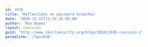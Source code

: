 ```yaml
---
id: 1030
title: 'Reflections on password breaches'
date: '2010-12-23T11:15:35-05:00'
author: 'Ron Bowes'
layout: revision
guid: 'http://www.skullsecurity.org/blog/2010/1028-revision-2'
permalink: '/?p=1030'
---
```


